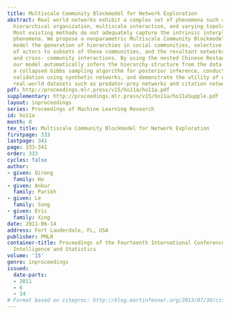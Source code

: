 ```yaml
---
title: Multiscale Community Blockmodel for Network Exploration
abstract: Real world networks exhibit a complex set of phenomena such as underlying
  hierarchical organization, multiscale interaction, and varying topologies of communities.
  Most existing methods do not adequately capture the intrinsic interplay among such
  phenomena. We propose a nonparametric Multiscale Community Blockmodel (MSCB) to
  model the generation of hierarchies in social communities, selective membership
  of actors to subsets of these communities, and the resultant networks due to within-
  and cross- community interactions. By using the nested Chinese Restaurant Process,
  our model automatically infers the hierarchy structure from the data. We develop
  a collapsed Gibbs sampling algorithm for posterior inference, conduct extensive
  validation using synthetic networks, and demonstrate the utility of our model in
  real-world datasets such as predator-prey networks and citation networks.
pdf: http://proceedings.mlr.press/v15/ho11a/ho11a.pdf
supplementary: http://proceedings.mlr.press/v15/ho11a/ho11aSupple.pdf
layout: inproceedings
series: Proceedings of Machine Learning Research
id: ho11a
month: 0
tex_title: Multiscale Community Blockmodel for Network Exploration
firstpage: 333
lastpage: 341
page: 333-341
order: 333
cycles: false
author:
- given: Qirong
  family: Ho
- given: Ankur
  family: Parikh
- given: Le
  family: Song
- given: Eric
  family: Xing
date: 2011-06-14
address: Fort Lauderdale, FL, USA
publisher: PMLR
container-title: Proceedings of the Fourteenth International Conference on Artificial
  Intelligence and Statistics
volume: '15'
genre: inproceedings
issued:
  date-parts:
  - 2011
  - 6
  - 14
# Format based on citeproc: http://blog.martinfenner.org/2013/07/30/citeproc-yaml-for-bibliographies/
---
```

